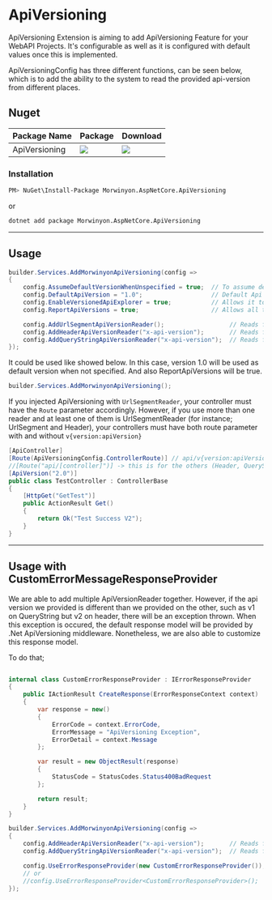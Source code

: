 # ApiVersioning

ApiVersioning Extension is aiming to add ApiVersioning Feature for your WebAPI Projects. It's configurable as well as it is configured with default values once this is implemented.


ApiVersioningConfig has three different functions, can be seen below, which is to add the ability to the system to read the provided api-version from different places.


## Nuget
| Package Name | Package | Download |
| ------------- | ------------- | ------------- |
| ApiVersioning | [![](https://img.shields.io/nuget/v/Morwinyon.Extensions.AspNetCore.ApiVersioning?style=for-the-badge)](https://www.nuget.org/packages/Morwinyon.AspNetCore.ApiVersioning) | [![](https://img.shields.io/nuget/dt/Morwinyon.Extensions.AspNetCore.ApiVersioning?style=for-the-badge)](https://www.nuget.org/packages/Morwinyon.AspNetCore.ApiVersioning/) |

### Installation

```bash
PM> NuGet\Install-Package Morwinyon.AspNetCore.ApiVersioning
```
or
```bash
dotnet add package Morwinyon.AspNetCore.ApiVersioning
```

----

## Usage

```csharp
builder.Services.AddMorwinyonApiVersioning(config =>
{
    config.AssumeDefaultVersionWhenUnspecified = true;  // To assume default version number will be used when it is not specified
    config.DefaultApiVersion = "1.0";                   // Default Api Version
    config.EnableVersionedApiExplorer = true;           // Allows it to be enabled in OpenAPI Supports such as Swagger. It returns back all the available api versions in your WebAPI project
    config.ReportApiVersions = true;                    // Allows all the available api versions for the specific endpoint to be returned in Response Header section with api-supported-versions key.

    config.AddUrlSegmentApiVersionReader();                  // Reads from Url Route -> https://localhost/api/v1/Users?id=5
    config.AddHeaderApiVersionReader("x-api-version");       // Reads from Header with provided key (x-api-version)
    config.AddQueryStringApiVersionReader("x-api-version");  // Reads from query string with provided key (x-api-version) -> https://localhost/api/v1/Users?x-api-version=1.0&id=5
});
```

It could be used like showed below. In this case, version 1.0 will be used as default version when not specified. And also ReportApiVersions will be true.
```csharp
builder.Services.AddMorwinyonApiVersioning();
```


If you injected ApiVersioning with `UrlSegmentReader`, your controller must have the `Route` parameter accordingly. 
However, if you use more than one reader and at least one of them is UrlSegmentReader (for instance; UrlSegment and Header), your controllers must have both route parameter with and without `v{version:apiVersion}`

```csharp
[ApiController]
[Route(ApiVersioningConfig.ControllerRoute)] // api/v{version:apiVersion}/[controller] -> this for UrlSegment
//[Route("api/[controller]")] -> this is for the others (Header, QueryString)
[ApiVersion("2.0")]
public class TestController : ControllerBase
{
    [HttpGet("GetTest")]
    public ActionResult Get()
    {
        return Ok("Test Success V2");
    }
}
```

----

## Usage with CustomErrorMessageResponseProvider

We are able to add multiple ApiVersionReader together. However, if the api version we provided is different than we provided on the other, such as v1 on QueryString but v2 on header, there will be an exception thrown.
When this exception is occured, the default response model will be provided by .Net ApiVersioning middleware. Nonetheless, we are also able to customize this response model.

To do that;

```csharp

internal class CustomErrorResponseProvider : IErrorResponseProvider
{
    public IActionResult CreateResponse(ErrorResponseContext context)
    {
        var response = new()
        {
            ErrorCode = context.ErrorCode,
            ErrorMessage = "ApiVersioning Exception",
            ErrorDetail = context.Message
        };

        var result = new ObjectResult(response)
        {
            StatusCode = StatusCodes.Status400BadRequest
        };

        return result;
    }
}

builder.Services.AddMorwinyonApiVersioning(config =>
{
    config.AddHeaderApiVersionReader("x-api-version");       // Reads from Header with provided key (x-api-version)
    config.AddQueryStringApiVersionReader("x-api-version");  // Reads from query string with provided key (x-api-version) -> https://localhost/api/v1/Users?x-api-version=1.0&id=5

    config.UseErrorResponseProvider(new CustomErrorResponseProvider());
    // or
    //config.UseErrorResponseProvider<CustomErrorResponseProvider>();
});
```
